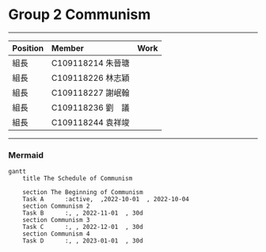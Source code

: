 # Group 2  Communism
***
| Position     | Member             | Work     |
| :----------- | :---------------| :---------- |
| 組長         | C109118214 朱晉瑭 |     |
| 組長         | C109118226 林志穎 |     |
| 組長         | C109118227 謝岷翰 |     |
| 組長         | C109118236 劉　議 |     |
| 組長         | C109118244 袁祥竣 |     |
***

### Mermaid
```mermaid
gantt
    title The Schedule of Communism

    section The Beginning of Communism
    Task A      :active,  ,2022-10-01  , 2022-10-04
    section Communism 2
    Task B      :, , 2022-11-01  , 30d
    section Communism 3
    Task C      :, , 2022-12-01  , 30d
    section Communism 4
    Task D      :, , 2023-01-01  , 30d
```
